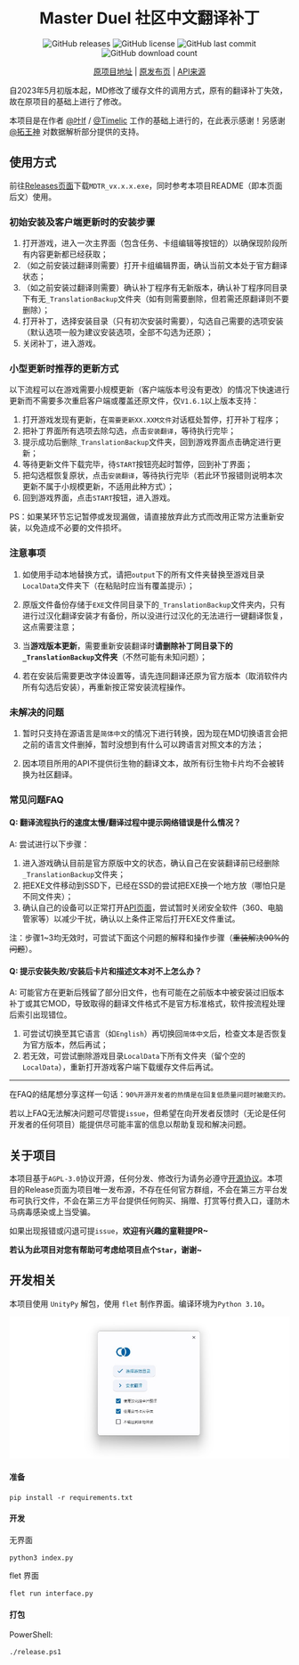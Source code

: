 <h1 align="center">Master Duel 社区中文翻译补丁</h1>
<div align="center">

![GitHub releases](https://img.shields.io/github/v/release/mikualpha/master-duel-chinese-switch?style=flat-square)
![GitHub license](https://img.shields.io/github/license/mikualpha/master-duel-chinese-switch?style=flat-square)
![GitHub last commit](https://img.shields.io/github/last-commit/mikualpha/master-duel-chinese-switch?style=flat-square)
![GitHub download count](https://img.shields.io/github/downloads/mikualpha/master-duel-chinese-switch/total?style=flat-square)

[原项目地址](https://gitee.com/fetiss/master-duel-chinese-switch) | [原发布页](https://www.bilibili.com/read/cv21869124) | [API来源](https://ygocdb.com/)
  
</div>

自2023年5月初版本起，MD修改了缓存文件的调用方式，原有的翻译补丁失效，故在原项目的基础上进行了修改。

本项目是在作者 [@叶lf](https://space.bilibili.com/23834819) / [@Timelic](https://space.bilibili.com/8664322) 工作的基础上进行的，在此表示感谢！另感谢 [@拓王神](https://space.bilibili.com/483116312) 对数据解析部分提供的支持。

## 使用方式
前往[Releases页面](https://github.com/mikualpha/master-duel-chinese-switch/releases)下载`MDTR_vx.x.x.exe`，同时参考本项目README（即本页面后文）使用。

### 初始安装及客户端更新时的安装步骤
1. 打开游戏，进入一次主界面（包含任务、卡组编辑等按钮的）以确保现阶段所有内容更新都已经获取；
2. （如之前安装过翻译则需要）打开卡组编辑界面，确认当前文本处于官方翻译状态；
3. （如之前安装过翻译则需要）确认补丁程序有无新版本，确认补丁程序同目录下有无`_TranslationBackup`文件夹（如有则需要删除，但若需还原翻译则不要删除）；
4. 打开补丁，选择安装目录（只有初次安装时需要），勾选自己需要的选项安装（默认选项一般为建议安装选项，全部不勾选为还原）；
5. 关闭补丁，进入游戏。

### 小型更新时推荐的更新方式
以下流程可以在游戏需要小规模更新（客户端版本号没有更改）的情况下快速进行更新而不需要多次重启客户端或覆盖还原文件，仅`V1.6.1`以上版本支持：
1. 打开游戏发现有更新，在`需要更新XX.XXM文件`对话框处暂停，打开补丁程序；
2. 把补丁界面所有选项去除勾选，点击`安装翻译`，等待执行完毕；
3. 提示成功后删除`_TranslationBackup`文件夹，回到游戏界面点击确定进行更新；
4. 等待更新文件下载完毕，待`START`按钮亮起时暂停，回到补丁界面；
5. 把勾选框恢复原状，点击`安装翻译`，等待执行完毕（若此环节报错则说明本次更新不属于小规模更新，不适用此种方式）；
6. 回到游戏界面，点击`START`按钮，进入游戏。

PS：如果某环节忘记暂停或发现漏做，请直接放弃此方式而改用正常方法重新安装，以免造成不必要的文件损坏。

### 注意事项
1. 如使用手动本地替换方式，请把`output`下的所有文件夹替换至游戏目录`LocalData`文件夹下（在粘贴时应当有覆盖提示）；

2. 原版文件备份存储于`EXE`文件同目录下的`_TranslationBackup`文件夹内，只有进行过汉化翻译安装才有备份，所以没进行过汉化的无法进行一键翻译恢复，这点需要注意；

3. 当**游戏版本更新**，需要重新安装翻译时**请删除补丁同目录下的`_TranslationBackup`文件夹**（不然可能有未知问题）；

4. 若在安装后需要更改字体设置等，请先连同翻译还原为官方版本（取消软件内所有勾选后安装），再重新按正常安装流程操作。

### 未解决的问题
1. 暂时只支持在源语言是`简体中文`的情况下进行转换，因为现在MD切换语言会把之前的语言文件删掉，暂时没想到有什么可以跨语言对照文本的方法；

2. 因本项目所用的API不提供衍生物的翻译文本，故所有衍生物卡片均不会被转换为社区翻译。

### 常见问题FAQ
#### Q: 翻译流程执行的速度太慢/翻译过程中提示网络错误是什么情况？
A: 尝试进行以下步骤：
1. 进入游戏确认目前是官方原版中文的状态，确认自己在安装翻译前已经删除`_TranslationBackup`文件夹；
2. 把EXE文件移动到SSD下，已经在SSD的尝试把EXE换一个地方放（哪怕只是不同文件夹）；
3. 确认自己的设备可以正常打开[API页面](https://ygocdb.com/)，尝试暂时关闭安全软件（360、电脑管家等）以减少干扰，确认以上条件正常后打开EXE文件重试。

注：步骤1~3均无效时，可尝试下面这个问题的解释和操作步骤（~~重装解决90%的问题~~）。

#### Q: 提示安装失败/安装后卡片和描述文本对不上怎么办？
A: 可能官方在更新后残留了部分旧文件，也有可能在之前版本中被安装过旧版本补丁或其它MOD，导致取得的翻译文件格式不是官方标准格式，软件按流程处理后索引出现错位。
1. 可尝试切换至其它语言（如`English`）再切换回`简体中文`后，检查文本是否恢复为官方版本，然后再试；
2. 若无效，可尝试删除游戏目录`LocalData`下所有文件夹（留个空的`LocalData`），重新打开游戏客户端下载缓存文件后再试。

----
在FAQ的结尾想分享这样一句话：`90%开源开发者的热情是在回复低质量问题时被磨灭的。`

若以上FAQ无法解决问题可尽管提`issue`，但希望在向开发者反馈时（无论是任何开发者的任何项目）能提供尽可能丰富的信息以帮助复现和解决问题。

## 关于项目
本项目基于`AGPL-3.0`协议开源，任何分发、修改行为请务必遵守[开源协议](https://www.chinasona.org/gnu/agpl-3.0-cn.html)。本项目的Release页面为项目唯一发布源，不存在任何官方群组，不会在第三方平台发布可执行文件，不会在第三方平台提供任何购买、捐赠、打赏等付费入口，谨防木马病毒感染或上当受骗。

如果出现报错或闪退可提`issue`，**欢迎有兴趣的童鞋提PR~**

**若认为此项目对您有帮助可考虑给项目点个`Star`，谢谢~**

## 开发相关
本项目使用 `UnityPy` 解包，使用 `flet` 制作界面。编译环境为`Python 3.10`。

![](./images/display.jpg)
#### 准备

```
pip install -r requirements.txt
```

#### 开发

无界面

```
python3 index.py
```

flet 界面

```
flet run interface.py
```

#### 打包

PowerShell:

```
./release.ps1
```
